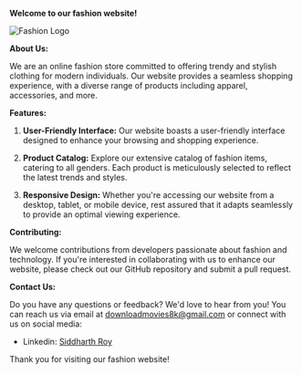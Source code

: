 **Welcome to our fashion website!**

![Fashion Logo](https://cdn.fstoppers.com/styles/large-16-9/s3/lead/2019/10/a381674bd9bb18df661919a21ac64b80.jpg)

**About Us:**

We are an online fashion store committed to offering trendy and stylish clothing for modern individuals. Our website provides a seamless shopping experience, with a diverse range of products including apparel, accessories, and more.

**Features:**

1. **User-Friendly Interface:** Our website boasts a user-friendly interface designed to enhance your browsing and shopping experience.

2. **Product Catalog:** Explore our extensive catalog of fashion items, catering to all genders. Each product is meticulously selected to reflect the latest trends and styles.

3. **Responsive Design:** Whether you're accessing our website from a desktop, tablet, or mobile device, rest assured that it adapts seamlessly to provide an optimal viewing experience.

**Contributing:**

We welcome contributions from developers passionate about fashion and technology. If you're interested in collaborating with us to enhance our website, please check out our GitHub repository and submit a pull request.

**Contact Us:**

Do you have any questions or feedback? We'd love to hear from you! You can reach us via email at [downloadmovies8k@gmail.com](downloadmovies8k@gmail.com) or connect with us on social media:

- Linkedin: [Siddharth Roy](https://www.linkedin.com/in/siddharth--roy/)

Thank you for visiting our fashion website!
